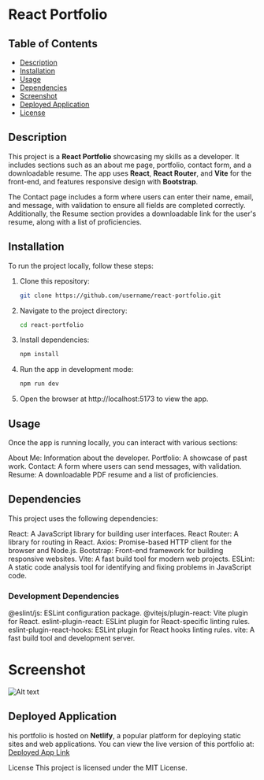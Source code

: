 # React Portfolio

## Table of Contents
- [Description](#description)
- [Installation](#installation)
- [Usage](#usage)
- [Dependencies](#dependencies)
- [Screenshot](#screenshot)
- [Deployed Application](#deployed-application)
- [License](#license)

## Description
This project is a **React Portfolio** showcasing my skills as a developer. It includes sections such as an about me page, portfolio, contact form, and a downloadable resume. The app uses **React**, **React Router**, and **Vite** for the front-end, and features responsive design with **Bootstrap**. 

The Contact page includes a form where users can enter their name, email, and message, with validation to ensure all fields are completed correctly. Additionally, the Resume section provides a downloadable link for the user's resume, along with a list of proficiencies.

## Installation

To run the project locally, follow these steps:

1. Clone this repository:
   ```bash
   git clone https://github.com/username/react-portfolio.git
   ```
   
2. Navigate to the project directory:
    ```bash
    cd react-portfolio
    ```
3. Install dependencies:
    ```bash
    npm install
    ```
4. Run the app in development mode:
    ```bash
    npm run dev
    ```
5. Open the browser at http://localhost:5173 to view the app.

## Usage
Once the app is running locally, you can interact with various sections:

About Me: Information about the developer.
Portfolio: A showcase of past work.
Contact: A form where users can send messages, with validation.
Resume: A downloadable PDF resume and a list of proficiencies.

## Dependencies
This project uses the following dependencies:

React: A JavaScript library for building user interfaces.
React Router: A library for routing in React.
Axios: Promise-based HTTP client for the browser and Node.js.
Bootstrap: Front-end framework for building responsive websites.
Vite: A fast build tool for modern web projects.
ESLint: A static code analysis tool for identifying and fixing problems in JavaScript code.

### Development Dependencies
@eslint/js: ESLint configuration package.
@vitejs/plugin-react: Vite plugin for React.
eslint-plugin-react: ESLint plugin for React-specific linting rules.
eslint-plugin-react-hooks: ESLint plugin for React hooks linting rules.
vite: A fast build tool and development server.

# Screenshot

![Alt text]()

## Deployed Application
his portfolio is hosted on **Netlify**, a popular platform for deploying static sites and web applications. You can view the live version of this portfolio at:
[Deployed App Link](`https://remarkable-maamoul-6b9bbd.netlify.app/`)

License
This project is licensed under the MIT License.



